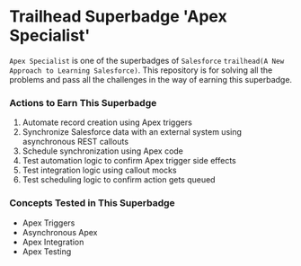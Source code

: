 # Trailhead Superbadge 'Apex Specialist'
`Apex Specialist` is one of the superbadges of `Salesforce` `trailhead(A New Approach to Learning Salesforce)`.
This repository is for solving all the problems and pass all the challenges in the way of earning this superbadge.

### Actions to Earn This Superbadge
1. Automate record creation using Apex triggers
2. Synchronize Salesforce data with an external system using asynchronous REST callouts
3. Schedule synchronization using Apex code
4. Test automation logic to confirm Apex trigger side effects
5. Test integration logic using callout mocks
6. Test scheduling logic to confirm action gets queued

### Concepts Tested in This Superbadge
* Apex Triggers
* Asynchronous Apex
* Apex Integration
* Apex Testing

